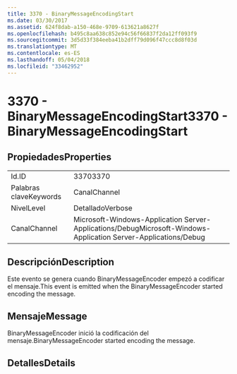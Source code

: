 ```yaml
---
title: 3370 - BinaryMessageEncodingStart
ms.date: 03/30/2017
ms.assetid: 624f8dab-a150-468e-9709-613621a8627f
ms.openlocfilehash: b495c8aa638c852e94c56f66837f2da12ff093f9
ms.sourcegitcommit: 3d5d33f384eeba41b2dff79d096f47ccc8d8f03d
ms.translationtype: MT
ms.contentlocale: es-ES
ms.lasthandoff: 05/04/2018
ms.locfileid: "33462952"
---
```

# <a name="3370---binarymessageencodingstart"></a><span data-ttu-id="1d881-102">3370 - BinaryMessageEncodingStart</span><span class="sxs-lookup"><span data-stu-id="1d881-102">3370 - BinaryMessageEncodingStart</span></span>
## <a name="properties"></a><span data-ttu-id="1d881-103">Propiedades</span><span class="sxs-lookup"><span data-stu-id="1d881-103">Properties</span></span>  
  
|||  
|-|-|  
|<span data-ttu-id="1d881-104">Id.</span><span class="sxs-lookup"><span data-stu-id="1d881-104">ID</span></span>|<span data-ttu-id="1d881-105">3370</span><span class="sxs-lookup"><span data-stu-id="1d881-105">3370</span></span>|  
|<span data-ttu-id="1d881-106">Palabras clave</span><span class="sxs-lookup"><span data-stu-id="1d881-106">Keywords</span></span>|<span data-ttu-id="1d881-107">Canal</span><span class="sxs-lookup"><span data-stu-id="1d881-107">Channel</span></span>|  
|<span data-ttu-id="1d881-108">Nivel</span><span class="sxs-lookup"><span data-stu-id="1d881-108">Level</span></span>|<span data-ttu-id="1d881-109">Detallado</span><span class="sxs-lookup"><span data-stu-id="1d881-109">Verbose</span></span>|  
|<span data-ttu-id="1d881-110">Canal</span><span class="sxs-lookup"><span data-stu-id="1d881-110">Channel</span></span>|<span data-ttu-id="1d881-111">Microsoft-Windows-Application Server-Applications/Debug</span><span class="sxs-lookup"><span data-stu-id="1d881-111">Microsoft-Windows-Application Server-Applications/Debug</span></span>|  
  
## <a name="description"></a><span data-ttu-id="1d881-112">Descripción</span><span class="sxs-lookup"><span data-stu-id="1d881-112">Description</span></span>  
 <span data-ttu-id="1d881-113">Este evento se genera cuando BinaryMessageEncoder empezó a codificar el mensaje.</span><span class="sxs-lookup"><span data-stu-id="1d881-113">This event is emitted when the BinaryMessageEncoder started encoding the message.</span></span>  
  
## <a name="message"></a><span data-ttu-id="1d881-114">Mensaje</span><span class="sxs-lookup"><span data-stu-id="1d881-114">Message</span></span>  
 <span data-ttu-id="1d881-115">BinaryMessageEncoder inició la codificación del mensaje.</span><span class="sxs-lookup"><span data-stu-id="1d881-115">BinaryMessageEncoder started encoding the message.</span></span>  
  
## <a name="details"></a><span data-ttu-id="1d881-116">Detalles</span><span class="sxs-lookup"><span data-stu-id="1d881-116">Details</span></span>
